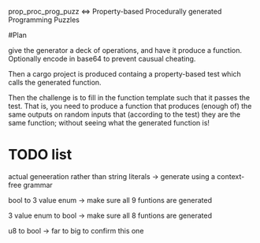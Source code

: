 prop_proc_prog_puzz <=> Property-based Procedurally generated Programming Puzzles

#Plan

give the generator a deck of operations, and have it produce a function. Optionally encode in base64 to prevent causual cheating.

Then a cargo project is produced containg a property-based test which calls the generated function.

Then the challenge is to fill in the function template such that it passes the test. That is, you need to produce a function that produces (enough of) the same outputs on random inputs that (according to the test) they are the same function; without seeing what the generated function is!

# TODO list

actual geneeration rather than string literals
  -> generate using a context-free grammar

bool to 3 value enum
  -> make sure all 9 funtions are generated

3 value enum to bool
  -> make sure all 8 funtions are generated

u8 to bool
  -> far to big to confirm this one
